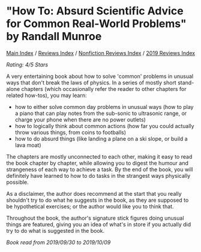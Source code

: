 # "How To: Absurd Scientific Advice for Common Real-World Problems" by Randall Munroe

[Main Index](../../../README.md) / [Reviews Index](../../README.md) / [Nonfiction Reviews Index](../README.md) / [2019 Reviews Index](README.md)

*Rating: 4/5 Stars*

A very entertaining book about how to solve 'common' problems in unusual ways that don't break the laws of physics. In a series of mostly short stand-alone chapters (which occasionally refer the reader to other chapters for related how-tos), you may learn:
- how to either solve common day problems in unusual ways (how to play a piano that can play notes from the sub-sonic to ultrasonic range, or charge your phone when there are no power outlets)
- how to logically think about common actions (how far you could actually throw various things, from coins to footballs)
- how to do absurd things (like landing a plane on a ski slope, or build a lava moat)

The chapters are mostly unconnected to each other, making it easy to read the book chapter by chapter, while allowing you to digest the humour and strangeness of each way to achieve a task. By the end of the book, you will definitely have learned to how to do tasks in the strangest ways physically possible.

As a disclaimer, the author does recommend at the start that you really shouldn't try to do what he suggests in the book, as they are supposed to be hypothetical exercises; or the author would like you to think that.

Throughout the book, the author's signature stick figures doing unusual things are featured, giving you an idea of what's in store if you actually did try to do what is suggested in the book.

*Book read from 2019/09/30 to 2019/10/09*
